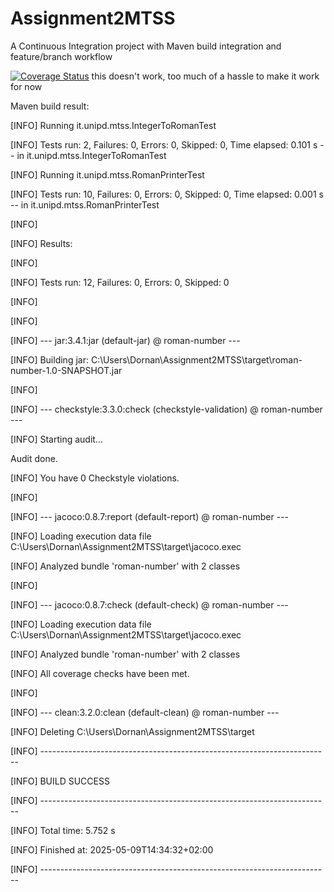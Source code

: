 # Assignment2MTSS
A Continuous Integration project with Maven build integration and feature/branch workflow

[![Coverage Status](https://coveralls.io/repos/github/VladMTSS/ConsegnaMTSS25/badge.svg?branch=main)](https://coveralls.io/github/VladMTSS/ConsegnaMTSS25?branch=main)
this doesn't work, too much of a hassle to make it work for now


Maven build result:

[INFO] Running it.unipd.mtss.IntegerToRomanTest

[INFO] Tests run: 2, Failures: 0, Errors: 0, Skipped: 0, Time elapsed: 0.101 s -- in it.unipd.mtss.IntegerToRomanTest

[INFO] Running it.unipd.mtss.RomanPrinterTest

[INFO] Tests run: 10, Failures: 0, Errors: 0, Skipped: 0, Time elapsed: 0.001 s -- in it.unipd.mtss.RomanPrinterTest

[INFO]

[INFO] Results:

[INFO]

[INFO] Tests run: 12, Failures: 0, Errors: 0, Skipped: 0

[INFO]

[INFO]

[INFO] --- jar:3.4.1:jar (default-jar) @ roman-number ---

[INFO] Building jar: C:\Users\Dornan\Assignment2MTSS\target\roman-number-1.0-SNAPSHOT.jar

[INFO]

[INFO] --- checkstyle:3.3.0:check (checkstyle-validation) @ roman-number ---

[INFO] Starting audit...

Audit done.

[INFO] You have 0 Checkstyle violations.

[INFO]

[INFO] --- jacoco:0.8.7:report (default-report) @ roman-number ---

[INFO] Loading execution data file C:\Users\Dornan\Assignment2MTSS\target\jacoco.exec

[INFO] Analyzed bundle 'roman-number' with 2 classes

[INFO]

[INFO] --- jacoco:0.8.7:check (default-check) @ roman-number ---

[INFO] Loading execution data file C:\Users\Dornan\Assignment2MTSS\target\jacoco.exec

[INFO] Analyzed bundle 'roman-number' with 2 classes

[INFO] All coverage checks have been met.

[INFO]

[INFO] --- clean:3.2.0:clean (default-clean) @ roman-number ---

[INFO] Deleting C:\Users\Dornan\Assignment2MTSS\target

[INFO] ------------------------------------------------------------------------

[INFO] BUILD SUCCESS

[INFO] ------------------------------------------------------------------------

[INFO] Total time:  5.752 s

[INFO] Finished at: 2025-05-09T14:34:32+02:00

[INFO] ------------------------------------------------------------------------
